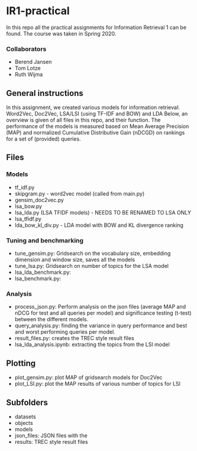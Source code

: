 # IR1-practical
In this repo all the practical assignments for Information Retrieval 1 can be found. The course was taken in Spring 2020.

### Collaborators
- Berend Jansen
- Tom Lotze
- Ruth Wijma

## General instructions
In this assignment, we created various models for information retrieval: Word2Vec, Doc2Vec, LSA/LSI (using TF-IDF and BOW) and LDA
Below, an overview is given of all files in this repo, and their function. The performance of the models is measured based on Mean Average Precision (MAP) and normalized Cumulative Distributive Gain (nDCGD) on rankings for a set of (provided) queries.

## Files
### Models
- tf_idf.py
- skipgram.py - word2vec model (called from main.py)
- gensim_doc2vec.py
- lsa_bow.py
- lsa_lda.py (LSA TFIDF models) - NEEDS TO BE RENAMED TO LSA ONLY
- lsa_tfidf.py
- lda_bow_kl_div.py - LDA model with BOW and KL divergence ranking

### Tuning and benchmarking
- tune_gensim.py: Gridsearch on the vocabulary size, embedding dimension and window size, saves all the models
- tune_lsa.py: Gridsearch on number of topics for the LSA model
- lsa_lda_benchmark.py: 
- lsa_benchmark.py: 

### Analysis
- process_json.py: Perform analysis on the json files (average MAP and nDCG for test and all queries per model) and significance testing (t-test) between the different models.
- query_analysis.py: finding the variance in query performance and best and worst performing queries per model.
- result_files.py: creates the TREC style result files
- lsa_lda_analysis.ipynb: extracting the topics from the LSI model

## Plotting
- plot_gensim.py: plot MAP of gridsearch models for Doc2Vec
- plot_LSI.py: plot the MAP results of various number of topics for LSI

## Subfolders
- datasets
- objects
- models
- json_files: JSON files with the 
- results: TREC style result files

  

